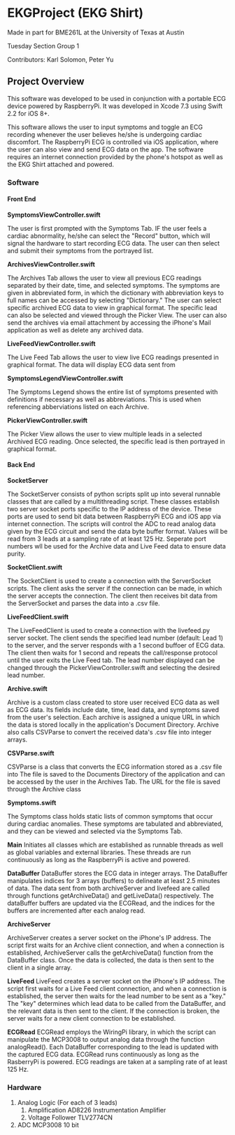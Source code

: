 # EKGProject (EKG Shirt)

Made in part for BME261L at the University of Texas at Austin

Tuesday Section Group 1

Contributors: Karl Solomon, Peter Yu

## Project Overview

This software was developed to be used in conjunction with a portable ECG device powered by RaspberryPi. It was developed in Xcode 7.3 using Swift 2.2 for iOS 8+.

This software allows the user to input symptoms and toggle an ECG recording whenever the user believes he/she is undergoing cardiac discomfort. The RaspberryPi ECG is controlled via iOS application, where the user can also view and send ECG data on the app. The software requires an internet connection provided by the phone's hotspot as well as the EKG Shirt attached and powered.

### Software 

#### Front End

**SymptomsViewController.swift**
    
   The user is first prompted with the Symptoms Tab. IF the user feels a cardiac abnormality, he/she can select the "Record" button, which will signal the hardware to start recording ECG data. The user can then select and submit their symptoms from the portrayed list. 

**ArchivesViewController.swift**

   The Archives Tab allows the user to view all previous ECG readings separated by their date, time, and selected symptoms. The symptoms are given in abbreviated form, in which the dictionary with abbreviation keys to full names can be accessed by selecting "Dictionary." The user can select specific archived ECG data to view in graphical format. The specific lead can also be selected and viewed through the Picker View. The user can also send the archives via email attachment by accessing the iPhone's Mail application as well as delete any archived data.
    
**LiveFeedViewController.swift**

   The Live Feed Tab allows the user to view live ECG readings presented in graphical format. The data will display ECG data sent from 
    
**SymptomsLegendViewController.swift**

   The Symptoms Legend shows the entire list of symptoms presented with definitions if necessary as well as abbreviations. This is used when referencing abberviations listed on each Archive.
    
**PickerViewController.swift**

   The Picker View allows the user to view multiple leads in a selected Archived ECG reading. Once selected, the specific lead is then portrayed in graphical format. 

#### Back End

**SocketServer**
 
 The SocketServer consists of python scripts split up into several runnable classes that are called by a multithreading script. These classes establish two server socket ports specific to the IP address of the device. These ports are used to send bit data between RaspberryPi ECG and iOS app via internet connection. The scripts will control the ADC to read analog data given by the ECG circuit and send the data byte buffer format. Values will be read from 3 leads at a sampling rate of at least 125 Hz. Seperate port numbers wll be used for the Archive data and Live Feed data to ensure data purity.
 
**SocketClient.swift**
   
   The SocketClient is used to create a connection with the ServerSocket scripts. The client asks the server if the connection can be made, in which the server accepts the connection. The client then receives bit data from the ServerSocket and parses the data into a .csv file.
   
**LiveFeedClient.swift**

   The LiveFeedClient is used to create a connection with the livefeed.py server socket. The client sends the specified lead number (default: Lead 1) to the server, and the server responds with a 1 second buffoer of ECG data. The client then waits for 1 second and repeats the call/response protocol until the user exits the Live Feed tab. The lead number displayed can be changed through the PickerViewController.swift and selecting the desired lead number.

**Archive.swift**
  
  Archive is a custom class created to store user received ECG data as well as ECG data. Its fields include date, time, lead data, and symptoms saved from the user's selection. Each archive is assigned a unique URL in which the data is stored locally in the application's Document Directory. Archive also calls CSVParse to convert the received data's .csv file into integer arrays.
  
**CSVParse.swift**
  
  CSVParse is a class that converts the ECG information stored as a .csv file into The file is saved to the Documents Directory of the application and can be accessed by the user in the Archives Tab. The URL for the file is saved through the Archive class
  
**Symptoms.swift**
   
   The Symptoms class holds static lists of common symptoms that occur during cardiac anomalies. These symptoms are tabulated and abbreviated, and they can be viewed and selected via the Symptoms Tab. 
  
**Main**
  Initiates all classes which are established as runnable threads as well as global variables and external libraries. These threads are run continuously as long as the RaspberryPi is active and powered.
  
**DataBuffer**
  DataBuffer stores the ECG data in integer arrays. The DataBuffer manipulates indices for 3 arrays (buffers) to delineate at least 2.5 minutes of data. The data sent from both archiveServer and livefeed are called through functions getArchiveData() and getLiveData() respectively. The dataBuffer buffers are updated via the ECGRead, and the indices for the buffers are incremented after each analog read. 
  
**ArchiveServer**

  ArchiveServer creates a server socket on the iPhone's IP address. The script first waits for an Archive client connection, and when a connection is established, ArchiveServer calls the getArchiveData() function from the DataBuffer class. Once the data is collected, the data is then sent to the client in a single array. 
  
**LiveFeed**
  LiveFeed creates a server socket on the iPhone's IP address. The script first waits for a Live Feed client connection, and when a connection is established, the server then waits for the lead number to be sent as a "key." The "key" determines which lead data to be called from the DataBuffer, and the relevant data is then sent to the client. If the connection is broken, the server waits for a new client connection to be established.
  
**ECGRead**
  ECGRead employs the WiringPi library, in which the script can manipulate the MCP3008 to output analog data through the function analogRead(). Each DataBuffer corresponding to the lead is updated with the captured ECG data. ECGRead runs continuously as long as the RasberryPi is powered. ECG readings are taken at a sampling rate of at least 125 Hz.
  
### Hardware
1. Analog Logic (For each of 3 leads)
    1. Amplification
    	AD8226 Instrumentation Amplifier
    2. Voltage Follower
    	TLV2774CN
2. ADC
	MCP3008 10 bit

